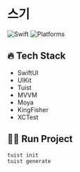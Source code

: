 # 스기

![Swift](https://img.shields.io/badge/Swift-5.5_5.6_5.7_5.8-Orange?style=flat-square)
![Platforms](https://img.shields.io/badge/Platforms-iOS-yellowgreen?style=flat-square)

## 🔥 Tech Stack
- SwiftUI
- UIKit
- Tuist
- MVVM
- Moya
- KingFisher
- XCTest

## 🏃‍♂️ Run Project
```bash
tuist init
tuist generate
```